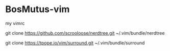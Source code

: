 # BosMutus-vim
my vimrc

git clone https://github.com/scrooloose/nerdtree.git ~/.vim/bundle/nerdtree

git clone https://tpope.io/vim/surround.git ~/.vim/bundle/surround
